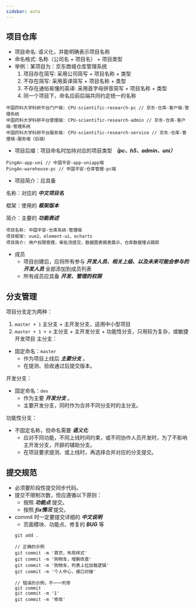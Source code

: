 ```yaml
---
sidebar: auto
---
```



## 项目仓库
- 项目命名: 语义化，并能明确表示项目名称
- 命名格式: 名称（公司名 + 项目名） + 项目类型
- 举例：某项目为：京东商城仓库管理系统
  1. 项目存在简写: 采用公司简写 + 项目名称 + 类型
  1. 不存在简写: 采用英译简写 + 项目名称 + 类型
  1. 不存在通俗易懂的英译: 采用首字母拼音简写 + 项目名称 + 类型
  1. 同一个项目下，命名应前后端共同约定统一的名称
```
中国药科大学科研平台门户端: CPU-scientific-research-pc // 京东-仓库-客户端-管理系统
中国药科大学科研平台管理端: CPU-scientific-research-admin // 京东-仓库-客户端-管理系统
中国药科大学科研平台服务端: CPU-scientific-research-service // 京东-仓库-管理端-服务端（后端）
```
- 项目后缀：项目命名时加持对应的项目类型 ***（pc、h5、admin、uni）***
```
PingAn-app-uni // 中国平安-app-uniapp端
PingAn-warehouse-pc // 中国平安-仓库管理-pc端
```
- 项目简介：应具备

名称：对应的 ***中文项目名***

框架：使用的 ***框架版本***

简介：主要的 ***功能表述***
```
项目名称: 中国平安-仓库系统-管理端
项目框架: vue2、element-ui、echarts
项目简介: 用户权限管理，审批流提交，数据图表报表展示，仓库数据埋点跟踪
```
- 成员
  - 项目创建后，应将所有参与 ***开发人员、相关上级、以及未来可能会参与的开发人员*** 全部添加到成员列表
  - 所有成员应具备 ***开发、管理的权限***

## 分支管理
项目分支定为两种：
1. ```master + 1``` 主分支 + 主开发分支，适用中小型项目
1. ```master + 1 + n``` 主分支 + 主开发分支 + 功能性分支，只用较为复杂，或敏捷开发项目
主分支：
  - 固定命名：```master```
    - 作为项目上线后 ***主要分支*** 。
    - 在提测、验收通过后提交版本。

开发分支：
  - 固定命名：```dev```
    - 作为主要 ***开发分支*** 。
    - 主要开发分支，同时作为合并不同分支时的主分支。

功能性分支：
  - 不固定名称，但命名需要 ***语义化***
    - 应对不同功能，不同上线时间约束，或不同协作人员开发时，为了不影响主开发分支，开辟的辅助分支。
    - 在项目要求提测、或上线时，再选择合并对应的分支提交。

## 提交规范
- 必须要阶段性提交同步代码。
- 提交不限制次数，但应遵循以下原则：
  - 按照 ***功能点*** 提交。
  - 按照 ***fix情况*** 提交。
- commit 时一定要提交详细的 ***中文说明***
  - 页面模块、功能点、修复的 ***BUG*** 等
  ```
  git add .

  // 正确的示例
  git commit -m '首页，布局样式'
  git commit -m '购物车，增删改查'
  git commit -m '购物车，列表上拉加载逻辑'
  git commit -m '个人中心，接口对接'

  // 错误的示例，不一一列举
  git commit
  git commit -m '1'
  git commit -m '修改'
  ```
  
